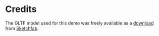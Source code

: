# Credits

The GLTF model used for this demo was freely available as a [download](https://sketchfab.com/3d-models/concrete-barricade-03-4c567cb9de2a45c48ee3b52c3ce9bf8a) from [Sketchfab](https://sketchfab.com).
